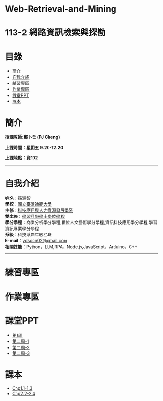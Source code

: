 # Web-Retrieval-and-Mining
# 113-2 網路資訊檢索與探勘
# 目錄
+ [簡介](https://github.com/yuancc12/Web-Retrieval-and-Mining/blob/main/README.md#%E7%B0%A1%E4%BB%8B)
+ [自我介紹](https://github.com/yuancc12/Web-Retrieval-and-Mining/blob/main/README.md#%E8%87%AA%E6%88%91%E4%BB%8B%E7%B4%B9)
+ [練習專區](https://github.com/yuancc12/Web-Retrieval-and-Mining/blob/main/README.md#%E7%B7%B4%E7%BF%92%E5%B0%88%E5%8D%80)
+ [作業專區](https://github.com/yuancc12/Web-Retrieval-and-Mining/blob/main/README.md#%E4%BD%9C%E6%A5%AD%E5%B0%88%E5%8D%80)
+ [課堂PPT](https://github.com/yuancc12/Web-Retrieval-and-Mining/blob/main/README.md#%E8%AA%B2%E5%A0%82ppt)
+ [課本](https://github.com/yuancc12/Web-Retrieval-and-Mining/blob/main/README.md#%E8%AA%B2%E6%9C%AC)

# 簡介
**授課教師:鄭卜壬 (PJ Cheng)**

**上課時間：星期五 9.20-12.20**

**上課地點：資102**
***
# 自我介紹
**姓名**：[孫源智](https://yuancc12.github.io/web/mypages/)\
**學校**：[國立臺灣師範大學](https://www.ntnu.edu.tw/)\
**主修**：[科技應用與人力資源發展學系](https://www.tahrd.ntnu.edu.tw/)\
**雙主修**：[學習科學學士學位學程](https://www.upls.ntnu.edu.tw/)\
**學分學程**：商業分析學分學程,數位人文藝術學分學程,資訊科技應用學分學程,學習資訊專業學分學程\
**系級**：科技系四年級乙班\
**E-mail**：ydsoon02@gmail.com\
**相關技能**：Python，LLM,RPA，Node.js,JavaScript，Arduino，C++
***
# 練習專區
# 作業專區
# 課堂PPT
+ [第1周](https://www.csie.ntu.edu.tw/%7Epjcheng/course/wm2025/overview_2025.pdf)
+ [第二周-1](https://www.csie.ntu.edu.tw/~pjcheng/course/wm2025/introir_2025.pdf)
+ [第二周-2](https://www.csie.ntu.edu.tw/~pjcheng/course/wm2025/irsys_2025.pdf)
+ [第二周-3](https://www.csie.ntu.edu.tw/~pjcheng/course/wm2025/indexing_2025.pdf)
# 課本
+ [Chp1.1-1.3](https://nlp.stanford.edu/IR-book/pdf/01bool.pdf)
+ [Chp2.2-2.4](https://nlp.stanford.edu/IR-book/pdf/02voc.pdf)

